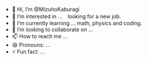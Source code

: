 - 👋 Hi, I’m @MizuhoKaburagi
- 👀 I’m interested in ...　looking for a new job.
- 🌱 I’m currently learning ... math, physics and coding.
- 💞️ I’m looking to collaborate on ... 
- 📫 How to reach me ...
- 😄 Pronouns: ...
- ⚡ Fun fact: ...

<!---
MizuhoKaburagi/MizuhoKaburagi is a ✨ special ✨ repository because its `README.md` (this file) appears on your GitHub profile.
You can click the Preview link to take a look at your changes.
--->

